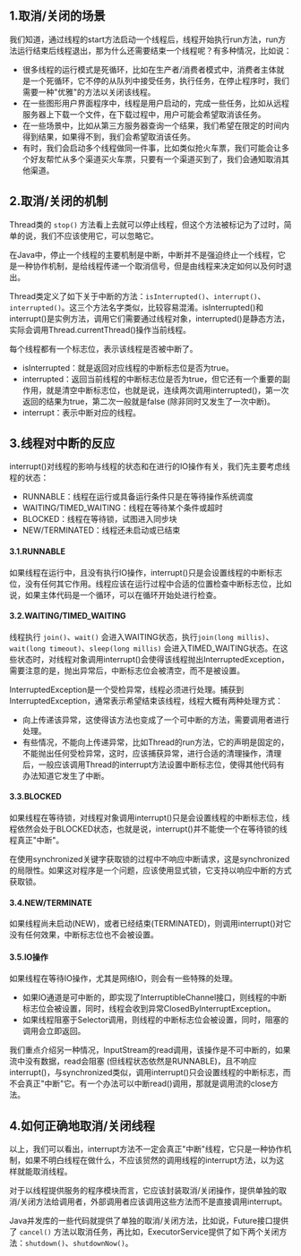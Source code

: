 ## 1.取消/关闭的场景
我们知道，通过线程的start方法启动一个线程后，线程开始执行run方法，run方法运行结束后线程退出，那为什么还需要结束一个线程呢？有多种情况，比如说：
- 很多线程的运行模式是死循环，比如在生产者/消费者模式中，消费者主体就是一个死循环，它不停的从队列中接受任务，执行任务，在停止程序时，我们需要一种"优雅"的方法以关闭该线程。
- 在一些图形用户界面程序中，线程是用户启动的，完成一些任务，比如从远程服务器上下载一个文件，在下载过程中，用户可能会希望取消该任务。
- 在一些场景中，比如从第三方服务器查询一个结果，我们希望在限定的时间内得到结果，如果得不到，我们会希望取消该任务。
- 有时，我们会启动多个线程做同一件事，比如类似抢火车票，我们可能会让多个好友帮忙从多个渠道买火车票，只要有一个渠道买到了，我们会通知取消其他渠道。

## 2.取消/关闭的机制
Thread类的 `stop()` 方法看上去就可以停止线程，但这个方法被标记为了过时，简单的说，我们不应该使用它，可以忽略它。

在Java中，停止一个线程的主要机制是中断，中断并不是强迫终止一个线程，它是一种协作机制，是给线程传递一个取消信号，但是由线程来决定如何以及何时退出。

Thread类定义了如下关于中断的方法：`isInterrupted()`、`interrupt()`、`interrupted()`。这三个方法名字类似，比较容易混淆。isInterrupted()和interrupt()是实例方法，调用它们需要通过线程对象，interrupted()是静态方法，实际会调用Thread.currentThread()操作当前线程。 

每个线程都有一个标志位，表示该线程是否被中断了。
- isInterrupted：就是返回对应线程的中断标志位是否为true。
- interrupted：返回当前线程的中断标志位是否为true，但它还有一个重要的副作用，就是清空中断标志位，也就是说，连续两次调用interrupted()，第一次返回的结果为true，第二次一般就是false (除非同时又发生了一次中断)。
- interrupt：表示中断对应的线程。

## 3.线程对中断的反应
interrupt()对线程的影响与线程的状态和在进行的IO操作有关，我们先主要考虑线程的状态：
- RUNNABLE：线程在运行或具备运行条件只是在等待操作系统调度
- WAITING/TIMED_WAITING：线程在等待某个条件或超时
- BLOCKED：线程在等待锁，试图进入同步块
- NEW/TERMINATED：线程还未启动或已结束

#### 3.1.RUNNABLE
如果线程在运行中，且没有执行IO操作，interrupt()只是会设置线程的中断标志位，没有任何其它作用。线程应该在运行过程中合适的位置检查中断标志位，比如说，如果主体代码是一个循环，可以在循环开始处进行检查。

#### 3.2.WAITING/TIMED_WAITING
线程执行 `join()`、`wait()` 会进入WAITING状态，执行`join(long millis)`、`wait(long timeout)`、`sleep(long millis)` 会进入TIMED_WAITING状态。在这些状态时，对线程对象调用interrupt()会使得该线程抛出InterruptedException，需要注意的是，抛出异常后，中断标志位会被清空，而不是被设置。

InterruptedException是一个受检异常，线程必须进行处理。捕获到InterruptedException，通常表示希望结束该线程，线程大概有两种处理方式：
- 向上传递该异常，这使得该方法也变成了一个可中断的方法，需要调用者进行处理。
- 有些情况，不能向上传递异常，比如Thread的run方法，它的声明是固定的，不能抛出任何受检异常，这时，应该捕获异常，进行合适的清理操作，清理后，一般应该调用Thread的interrupt方法设置中断标志位，使得其他代码有办法知道它发生了中断。

#### 3.3.BLOCKED
如果线程在等待锁，对线程对象调用interrupt()只是会设置线程的中断标志位，线程依然会处于BLOCKED状态，也就是说，interrupt()并不能使一个在等待锁的线程真正"中断"。

在使用synchronized关键字获取锁的过程中不响应中断请求，这是synchronized的局限性。如果这对程序是一个问题，应该使用显式锁，它支持以响应中断的方式获取锁。

#### 3.4.NEW/TERMINATE
如果线程尚未启动(NEW)，或者已经结束(TERMINATED)，则调用interrupt()对它没有任何效果，中断标志位也不会被设置。

#### 3.5.IO操作
如果线程在等待IO操作，尤其是网络IO，则会有一些特殊的处理。
- 如果IO通道是可中断的，即实现了InterruptibleChannel接口，则线程的中断标志位会被设置，同时，线程会收到异常ClosedByInterruptException。
- 如果线程阻塞于Selector调用，则线程的中断标志位会被设置，同时，阻塞的调用会立即返回。

我们重点介绍另一种情况，InputStream的read调用，该操作是不可中断的，如果流中没有数据，read会阻塞 (但线程状态依然是RUNNABLE)，且不响应interrupt()，与synchronized类似，调用interrupt()只会设置线程的中断标志，而不会真正"中断"它。有一个办法可以中断read()调用，那就是调用流的close方法。

## 4.如何正确地取消/关闭线程
以上，我们可以看出，interrupt方法不一定会真正"中断"线程，它只是一种协作机制，如果不明白线程在做什么，不应该贸然的调用线程的interrupt方法，以为这样就能取消线程。

对于以线程提供服务的程序模块而言，它应该封装取消/关闭操作，提供单独的取消/关闭方法给调用者，外部调用者应该调用这些方法而不是直接调用interrupt。

Java并发库的一些代码就提供了单独的取消/关闭方法，比如说，Future接口提供了 `cancel()` 方法以取消任务，再比如，ExecutorService提供了如下两个关闭方法：`shutdown()`、`shutdownNow()`。